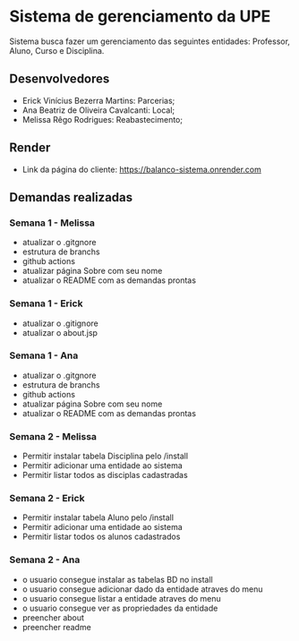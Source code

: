 # Sistema de gerenciamento da UPE
Sistema busca fazer um gerenciamento das seguintes entidades: Professor, Aluno, Curso e Disciplina.

## Desenvolvedores

- Erick Vinícius Bezerra Martins: Parcerias;
- Ana Beatriz de Oliveira Cavalcanti: Local;
- Melissa Rêgo Rodrigues: Reabastecimento;

## Render

- Link da página do cliente: https://balanco-sistema.onrender.com


## Demandas realizadas
### Semana 1 - Melissa
- atualizar o .gitgnore
- estrutura de branchs
- github actions
- atualizar página Sobre com seu nome
- atualizar o README com as demandas prontas

### Semana 1 - Erick
- atualizar o .gitignore
- atualizar o about.jsp

### Semana 1 - Ana
- atualizar o .gitgnore
- estrutura de branchs
- github actions
- atualizar página Sobre com seu nome
- atualizar o README com as demandas prontas


### Semana 2 - Melissa
- Permitir instalar tabela Disciplina pelo /install
- Permitir adicionar uma entidade ao sistema
- Permitir listar todos as disciplas cadastradas

### Semana 2 - Erick
- Permitir instalar tabela Aluno pelo /install
- Permitir adicionar uma entidade ao sistema
- Permitir listar todos os alunos cadastrados

### Semana 2 - Ana
- o usuario consegue instalar as tabelas BD no install
- o usuario consegue adicionar dado da entidade atraves do menu
- o usuario consegue listar a entidade atraves do menu
- o usuario consegue ver as propriedades da entidade
- preencher about
- preencher readme


